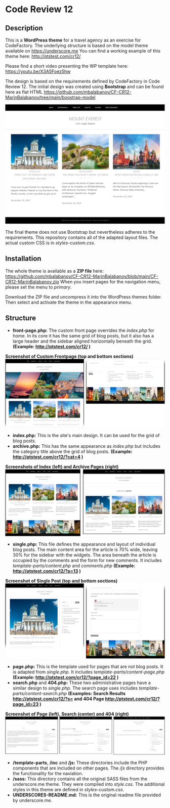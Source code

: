 # Code Review 12

## Description
This is a __WordPress theme__ for a travel agency as an exercise for CodeFactory. The underlying structure is based on the model theme available on https://underscore.me You can find a working example of this theme here: http://ptstest.com/cr12/ 

Please find a short video presenting the WP template here: https://youtu.be/X3A5Foez5hw

The design is based on the requirements defined by CodeFactory in Code Review 12. The initial design was created using __Bootstrap__ and can be found here as flat HTML https://github.com/mbalabanov/CF-CR12-MarinBalabanov/tree/main/boostrap-model

<kbd>![Screenshot](screenshot.png)</kbd>

The final theme does not use Bootstrap but nevertheless adheres to the requirements. This repository contains all of the adapted layout files. The actual custom CSS is in _styles-custom.css_.

## Installation
The whole theme is available as a __ZIP file__ here: https://github.com/mbalabanov/CF-CR12-MarinBalabanov/blob/main/CF-CR12-MarinBalabanov.zip
When you insert pages for the navigation menu, please set the menu to _primary_.

Download the ZIP file and uncompress it into the WordPress themes folder. Then select and activate the theme in the appearance menu.

## Structure
- __front-page.php:__ The custom front page overrides the _index.php_ for home. In its core it has the same grid of blog posts, but it also has a large header and the sidebar aligned horizontally beneath the grid. __(Example: http://ptstest.com/cr12/ )__

__Screenshot of Custom Frontpage (top and bottom sections)__
![Custom Front Page](img/front.png)

- __index.php:__ This is the site's main design. It can be used for the grid of blog posts.
- __archive.php:__ This has the same appearance as _index.php_ but includes the category title above the grid of blog posts. __(Example: http://ptstest.com/cr12/?cat=4 )__

__Screenshots of Index (left) and Archive Pages (right)__
![Custom Front Page](img/index-category.png)

- __single.php:__ This file defines the appearance and layout of individual blog posts. The main content area for the article is 70% wide, leaving 30% for the sidebar with the widgets. The area beneath the article is occupied by the comments and the form for new comments. It includes _template-parts/content.php_ and _comments.php_ __(Example: http://ptstest.com/cr12/?p=13 )__

__Screenshot of Single Post (top and bottom sections)__
![Post](img/post.png)

- __page.php:__ This is the template used for pages that are not blog posts. It is adapted from _single.php_.  It includes _template-parts/content-page.php_ __(Example: http://ptstest.com/cr12/?page_id=22 )__
- __search.php__ and __404.php:__ These two administrative pages have a similar design to _single.php_. The search page uses includes _template-parts/content-search.php_ __(Examples: Search Results http://ptstest.com/cr12/?s= and 404 Page http://ptstest.com/cr12/?page_id=23 )__

__Screenshot of Page (left), Search (center) and 404 (right)__
![Page, search and 404](img/page-search-404.png)

- __/template-parts__, __/inc__ and __/js:__ These directories include the PHP components that are included on other pages. The _/js_ directory provides the functionality for the naviation.
- __/sass:__ This directory contains all the original SASS files from the underscore.me theme. They were compiled into _style.css_. The additional styles in this theme are defined in _styles-custom.css_.
- __UNDERSCORES-README.md:__ This is the original readme file provided by underscore.me.

